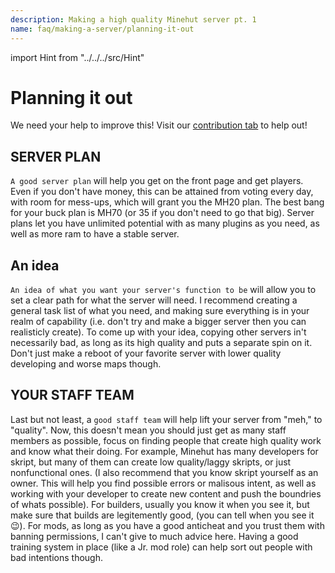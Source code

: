 ```yaml
---
description: Making a high quality Minehut server pt. 1
name: faq/making-a-server/planning-it-out
---
```


import Hint from "../../../src/Hint"

# Planning it out

<Hint style="info">
  We need your help to improve this! Visit our <a href="/contribute">contribution tab</a> to help out!
</Hint>

## SERVER PLAN

`A good server plan` will help you get on the front page and get players. Even if you don't have money, this can be attained from voting every day, with room for mess-ups, which will grant you the MH20 plan. The best bang for your buck plan is MH70 \(or 35 if you don't need to go that big\). Server plans let you have unlimited potential with as many plugins as you need, as well as more ram to have a stable server.

## An idea

`An idea of what you want your server's function to be` will allow you to set a clear path for what the server will need. I recommend creating a general task list of what you need, and making sure everything is in your realm of capability \(i.e. don't try and make a bigger server then you can realisticly create\). To come up with your idea, copying other servers in't necessarily bad, as long as its high quality and puts a separate spin on it. Don't just make a reboot of your favorite server with lower quality developing and worse maps though.

## YOUR STAFF TEAM

Last but not least, a `good staff team` will help lift your server from "meh," to "quality". Now, this doesn't mean you should just get as many staff members as possible, focus on finding people that create high quality work and know what their doing. For example, Minehut has many developers for skript, but many of them can create low quality/laggy skripts, or just nonfunctional ones. \(I also recommend that you know skript yourself as an owner. This will help you find possible errors or malisous intent, as well as working with your developer to create new content and push the boundries of whats possible\). For builders, usually you know it when you see it, but make sure that builds are legitemently good, \(you can tell when you see it 😉\). For mods, as long as you have a good anticheat and you trust them with banning permissions, I can't give to much advice here. Having a good training system in place \(like a Jr. mod role\) can help sort out people with bad intentions though.
